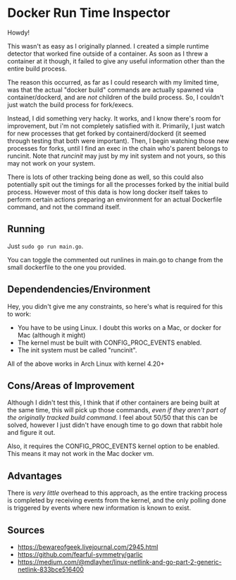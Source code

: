 # Docker Run Time Inspector

Howdy!

This wasn't as easy as I originally planned. I created a simple runtime detector that worked fine outside of a container. As soon as I threw a container at it though, it failed to give any useful information other than the entire build process.

The reason this occurred, as far as I could research with my limited time, was that the actual "docker build" commands are actually spawned via container/dockerd, and are *not* children of the build process. So, I couldn't just watch the build process for fork/execs. 

Instead, I did something very hacky. It works, and I know there's room for improvement, but i'm not completely satisfied with it. Primarily, I just watch for new processes that get forked by containerd/dockerd (it seemed through testing that both were important). Then, I begin watching those new processes for forks, until I find an exec in the chain who's parent belongs to runcinit. Note that *runcinit* may just by my init system and not yours, so this may not work on your system.

There is lots of other tracking being done as well, so this could also potentially spit out the timings for all the processes forked by the initial build process. However most of this data is how long docker itself takes to perform certain actions preparing an environment for an actual Dockerfile command, and not the command itself.

## Running
Just `sudo go run main.go`.

You can toggle the commented out runlines in main.go to change from the small dockerfile to the one you provided.

## Dependendencies/Environment

Hey, you didn't give me any constraints, so here's what is required for this to work:
* You have to be using Linux. I doubt this works on a Mac, or docker for Mac (although it might)
* The kernel must be built with CONFIG_PROC_EVENTS enabled.
* The init system must be called "runcinit".

All of the above works in Arch Linux with kernel 4.20+

## Cons/Areas of Improvement

Although I didn't test this, I think that if other containers are being built at the same time, this will pick up those commands, *even if they aren't part of the originally tracked build command*. I feel about 50/50 that this can be solved, however I just didn't have enough time to go down that rabbit hole and figure it out.

Also, it requires the CONFIG_PROC_EVENTS kernel option to be enabled. This means it may not work in the Mac docker vm.

## Advantages

There is *very little* overhead to this approach, as the entire tracking process is completed by receiving events from the kernel, and the only polling done is triggered by events where new information is known to exist. 

## Sources
* https://bewareofgeek.livejournal.com/2945.html
* https://github.com/fearful-symmetry/garlic
* https://medium.com/@mdlayher/linux-netlink-and-go-part-2-generic-netlink-833bce516400